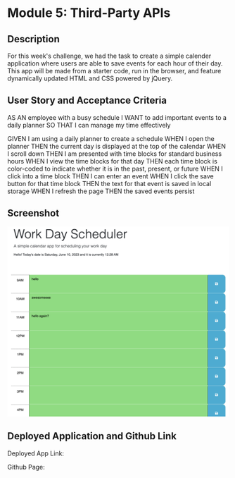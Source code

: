 # Module 5: Third-Party APIs

## Description

For this week's challenge, we had the task to create a simple calender application where users are able to save events for each hour of their day.  This app will be made from a starter code, run in the browser, and feature dynamically updated HTML and CSS powered by jQuery.

## User Story and Acceptance Criteria

AS AN employee with a busy schedule
I WANT to add important events to a daily planner
SO THAT I can manage my time effectively

GIVEN I am using a daily planner to create a schedule
WHEN I open the planner
THEN the current day is displayed at the top of the calendar
WHEN I scroll down
THEN I am presented with time blocks for standard business hours
WHEN I view the time blocks for that day
THEN each time block is color-coded to indicate whether it is in the past, present, or future
WHEN I click into a time block
THEN I can enter an event
WHEN I click the save button for that time block
THEN the text for that event is saved in local storage
WHEN I refresh the page
THEN the saved events persist

## Screenshot

![Mock-Up Screenshot](./assets/images/demo.png)

## Deployed Application and Github Link

Deployed App Link: 


Github Page:
